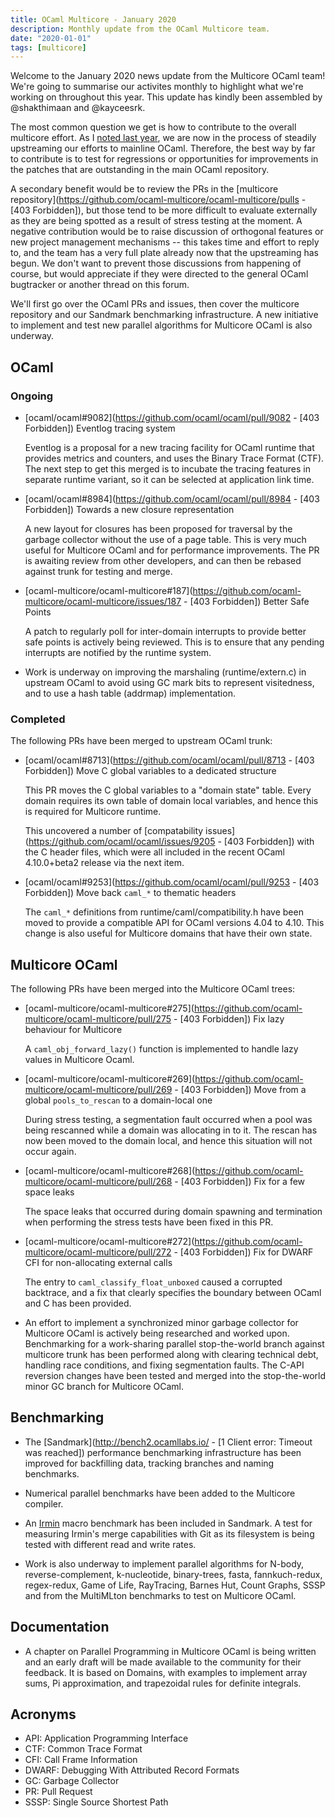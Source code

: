 ```yaml
---
title: OCaml Multicore - January 2020
description: Monthly update from the OCaml Multicore team.
date: "2020-01-01"
tags: [multicore]
---
```


Welcome to the January 2020 news update from the Multicore OCaml team! We're going to summarise our activites monthly to highlight what we're working on throughout this year. This update has kindly been assembled by @shakthimaan and @kayceesrk.

The most common question we get is how to contribute to the overall multicore effort. As I [noted last year](https://discuss.ocaml.org/t/multicore-prerequisite-patches-appearing-in-released-ocaml-compilers-now/4408), we are now in the process of steadily upstreaming our efforts to mainline OCaml. Therefore, the best way by far to contribute is to test for regressions or opportunities for improvements in the patches that are outstanding in the main OCaml repository.

A secondary benefit would be to review the PRs in the [multicore repository](https://github.com/ocaml-multicore/ocaml-multicore/pulls - [403 Forbidden]), but those tend to be more difficult to evaluate externally as they are being spotted as a result of stress testing at the moment.  A negative contribution would be to raise discussion of orthogonal features or new project management mechanisms -- this takes time and effort to reply to, and the team has a very full plate already now that the upstreaming has begun. We don't want to prevent those discussions from happening of course, but would appreciate if they were directed to the general OCaml bugtracker or another thread on this forum.

We'll first go over the OCaml PRs and issues, then cover the multicore repository and our Sandmark benchmarking infrastructure.  A new initiative to implement and test new parallel algorithms for Multicore OCaml is also underway.

## OCaml

### Ongoing

* [ocaml/ocaml#9082](https://github.com/ocaml/ocaml/pull/9082 - [403 Forbidden]) Eventlog tracing system
  
  Eventlog is a proposal for a new tracing facility for OCaml runtime that provides metrics and counters, and uses the Binary Trace Format (CTF). The next step to get this merged is to incubate the tracing features in separate runtime variant, so it can be selected at application link time.

* [ocaml/ocaml#8984](https://github.com/ocaml/ocaml/pull/8984 - [403 Forbidden]) Towards a new closure representation

  A new layout for closures has been proposed for traversal by the  garbage collector without the use of a page table. This is very much useful for Multicore OCaml and for performance improvements. The PR is awaiting review from other developers, and can then be rebased against trunk for testing and merge.

* [ocaml-multicore/ocaml-multicore#187](https://github.com/ocaml-multicore/ocaml-multicore/issues/187 - [403 Forbidden]) Better Safe Points

  A patch to regularly poll for inter-domain interrupts to provide better safe points is actively being reviewed. This is to ensure that any pending interrupts are notified by the runtime system.

* Work is underway on improving the marshaling (runtime/extern.c) in upstream OCaml to avoid using GC mark bits to represent visitedness, and to use a hash table (addrmap) implementation.

### Completed

The following PRs have been merged to upstream OCaml trunk:

  * [ocaml/ocaml#8713](https://github.com/ocaml/ocaml/pull/8713 - [403 Forbidden]) Move C global variables to a dedicated structure
  
    This PR moves the C global variables to a "domain state" table. Every domain requires its own table of domain local variables, and hence this is required for Multicore runtime.

    This uncovered a number of [compatability issues](https://github.com/ocaml/ocaml/issues/9205 - [403 Forbidden]) with the C header files, which were all included in the recent OCaml 4.10.0+beta2 release via the next item.

  * [ocaml/ocaml#9253](https://github.com/ocaml/ocaml/pull/9253 - [403 Forbidden]) Move back `caml_*` to thematic headers
  
    The `caml_*` definitions from runtime/caml/compatibility.h have been moved to provide a compatible API for OCaml versions 4.04 to 4.10. This change is also useful for Multicore domains that have their own state.

## Multicore OCaml

The following PRs have been merged into the Multicore OCaml trees:

* [ocaml-multicore/ocaml-multicore#275](https://github.com/ocaml-multicore/ocaml-multicore/pull/275 - [403 Forbidden])
  Fix lazy behaviour for Multicore
  
  A `caml_obj_forward_lazy()` function is implemented to handle lazy values in Multicore Ocaml.

* [ocaml-multicore/ocaml-multicore#269](https://github.com/ocaml-multicore/ocaml-multicore/pull/269 - [403 Forbidden])
  Move from a global `pools_to_rescan` to a domain-local one

  During stress testing, a segmentation fault occurred when a pool was  being rescanned while a domain was allocating in to it. The rescan has now been moved to the domain local, and hence this situation will not occur again.

* [ocaml-multicore/ocaml-multicore#268](https://github.com/ocaml-multicore/ocaml-multicore/pull/268 - [403 Forbidden])
  Fix for a few space leaks

  The space leaks that occurred during domain spawning and termination when performing the stress tests have been fixed in this PR.

* [ocaml-multicore/ocaml-multicore#272](https://github.com/ocaml-multicore/ocaml-multicore/pull/272 - [403 Forbidden])
  Fix for DWARF CFI for non-allocating external calls
 
  The entry to `caml_classify_float_unboxed` caused a corrupted backtrace, and a fix that clearly specifies the boundary between OCaml and C has been provided.

* An effort to implement a synchronized minor garbage collector for Multicore OCaml is actively being researched and worked upon. Benchmarking for a work-sharing parallel stop-the-world branch against multicore trunk has been performed along with clearing technical debt, handling race conditions, and fixing segmentation faults. The C-API reversion changes have been tested and merged into the stop-the-world minor GC branch for Multicore OCaml.

## Benchmarking

* The [Sandmark](http://bench2.ocamllabs.io/ - [1 Client error: Timeout was reached]) performance benchmarking infrastructure has been improved for backfilling data, tracking branches and naming benchmarks.

* Numerical parallel benchmarks have been added to the Multicore compiler. 
  
* An [Irmin](https://irmin.org) macro benchmark has been included in Sandmark. A test for measuring Irmin's merge capabilities with Git as its filesystem is being tested with different read and write rates.

* Work is also underway to implement parallel algorithms for N-body, reverse-complement, k-nucleotide, binary-trees, fasta, fannkuch-redux, regex-redux, Game of Life, RayTracing, Barnes Hut, Count Graphs, SSSP and from the MultiMLton benchmarks to test on Multicore OCaml.

## Documentation

* A chapter on Parallel Programming in Multicore OCaml is being written and an early draft will be made available to the community for their feedback. It is based on Domains, with examples to implement array sums, Pi approximation, and trapezoidal rules for definite integrals.

## Acronyms

* API: Application Programming Interface
* CTF: Common Trace Format
* CFI: Call Frame Information
* DWARF: Debugging With Attributed Record Formats
* GC: Garbage Collector
* PR: Pull Request
* SSSP: Single Source Shortest Path
